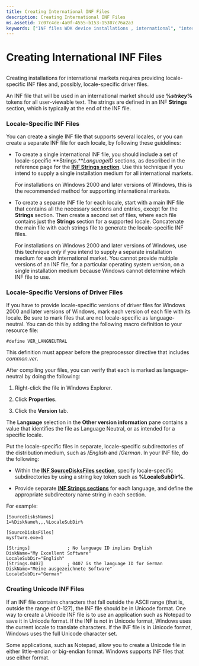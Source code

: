 ```yaml
---
title: Creating International INF Files
description: Creating International INF Files
ms.assetid: 7c07c4de-4a0f-4555-b153-15307c76a2a3
keywords: ["INF files WDK device installations , international", "international INF files WDK", "locale-specific INF files WDK", "locale-specific driver files WDK", "Unicode INF files WDK"]
---
```


# Creating International INF Files


## <a href="" id="ddk-creating-international-inf-files-dg"></a>


Creating installations for international markets requires providing locale-specific INF files and, possibly, locale-specific driver files.

An INF file that will be used in an international market should use **%***strkey***%** tokens for all user-viewable text. The strings are defined in an INF **Strings** section, which is typically at the end of the INF file.

### Locale-Specific INF Files

You can create a single INF file that supports several locales, or you can create a separate INF file for each locale, by following these guidelines:

-   To create a single international INF file, you should include a set of locale-specific **Strings.***LanguageID* sections, as described in the reference page for the [**INF Strings section**](inf-strings-section.md). Use this technique if you intend to supply a single installation medium for all international markets.

    For installations on Windows 2000 and later versions of Windows, this is the recommended method for supporting international markets.

-   To create a separate INF file for each locale, start with a main INF file that contains all the necessary sections and entries, except for the **Strings** section. Then create a second set of files, where each file contains just the **Strings** section for a supported locale. Concatenate the main file with each strings file to generate the locale-specific INF files.

    For installations on Windows 2000 and later versions of Windows, use this technique *only* if you intend to supply a separate installation medium for each international market. You cannot provide multiple versions of an INF file, for a particular operating system version, on a single installation medium because Windows cannot determine which INF file to use.

### Locale-Specific Versions of Driver Files

If you have to provide locale-specific versions of driver files for Windows 2000 and later versions of Windows, mark each version of each file with its locale. Be sure to mark files that are not locale-specific as language-neutral. You can do this by adding the following macro definition to your resource file:

```
#define VER_LANGNEUTRAL
```

This definition must appear before the preprocessor directive that includes *common.ver*.

After compiling your files, you can verify that each is marked as language-neutral by doing the following:

1.  Right-click the file in Windows Explorer.

2.  Click **Properties**.

3.  Click the **Version** tab.

The **Language** selection in the **Other version information** pane contains a value that identifies the file as Language Neutral, or as intended for a specific locale.

Put the locale-specific files in separate, locale-specific subdirectories of the distribution medium, such as /*English* and /*German*. In your INF file, do the following:

-   Within the [**INF SourceDisksFiles section**](inf-sourcedisksfiles-section.md), specify locale-specific subdirectories by using a string key token such as **%LocaleSubDir%**.

-   Provide separate [**INF Strings sections**](inf-strings-section.md) for each language, and define the appropriate subdirectory name string in each section.

For example:

```
[SourceDisksNames]
1=%DiskName%,,,%LocaleSubDir%

[SourceDisksFiles]
mysftwre.exe=1

[Strings]              ; No language ID implies English
DiskName="My Excellent Software"
LocaleSubDir="English"
[Strings.0407]         ; 0407 is the language ID for German
DiskName="Meine ausgezeichnete Software"
LocaleSubDir="German"
```

### Creating Unicode INF Files

If an INF file contains characters that fall outside the ASCII range (that is, outside the range of 0-127), the INF file should be in Unicode format. One way to create a Unicode INF file is to use an application such as Notepad to save it in Unicode format. If the INF is not in Unicode format, Windows uses the current locale to translate characters. If the INF file is in Unicode format, Windows uses the full Unicode character set.

Some applications, such as Notepad, allow you to create a Unicode file in either little-endian or big-endian format. Windows supports INF files that use either format.

 

 





